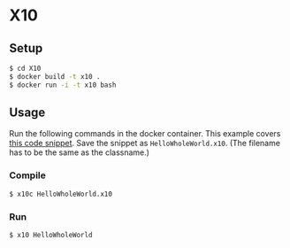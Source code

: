 X10
===

## Setup

```sh
$ cd X10
$ docker build -t x10 .
$ docker run -i -t x10 bash
```

## Usage

Run the following commands in the docker container. This example covers [this code snippet](http://x10-lang.org/documentation/code-examples/hello-world.html). Save the snippet as `HelloWholeWorld.x10`. (The filename has to be the same as the classname.)

### Compile

```sh
$ x10c HelloWholeWorld.x10
```

### Run

```sh
$ x10 HelloWholeWorld
```
